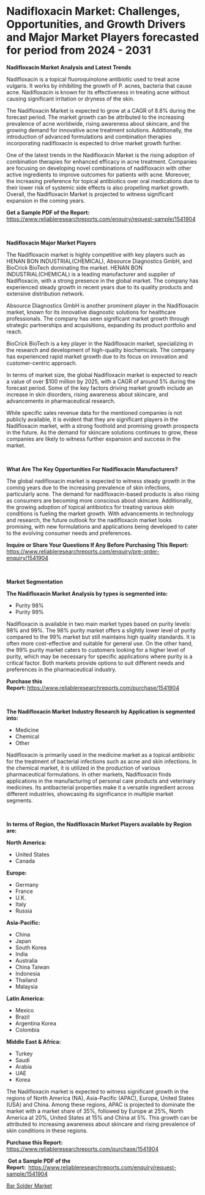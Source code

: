 <p><h1>Nadifloxacin Market: Challenges, Opportunities, and Growth Drivers and Major Market Players forecasted for period from 2024 - 2031</h1></p><p><strong>Nadifloxacin Market Analysis and Latest Trends</strong></p>
<p><p>Nadifloxacin is a topical fluoroquinolone antibiotic used to treat acne vulgaris. It works by inhibiting the growth of P. acnes, bacteria that cause acne. Nadifloxacin is known for its effectiveness in treating acne without causing significant irritation or dryness of the skin.</p><p>The Nadifloxacin Market is expected to grow at a CAGR of 8.8% during the forecast period. The market growth can be attributed to the increasing prevalence of acne worldwide, rising awareness about skincare, and the growing demand for innovative acne treatment solutions. Additionally, the introduction of advanced formulations and combination therapies incorporating nadifloxacin is expected to drive market growth further.</p><p>One of the latest trends in the Nadifloxacin Market is the rising adoption of combination therapies for enhanced efficacy in acne treatment. Companies are focusing on developing novel combinations of nadifloxacin with other active ingredients to improve outcomes for patients with acne. Moreover, the increasing preference for topical antibiotics over oral medications due to their lower risk of systemic side effects is also propelling market growth. Overall, the Nadifloxacin Market is projected to witness significant expansion in the coming years.</p></p>
<p><strong>Get a Sample PDF of the Report:&nbsp;</strong> <a href="https://www.reliableresearchreports.com/enquiry/request-sample/1541904">https://www.reliableresearchreports.com/enquiry/request-sample/1541904</a></p>
<p>&nbsp;</p>
<p><strong>Nadifloxacin Major Market Players</strong></p>
<p><p>The Nadifloxacin market is highly competitive with key players such as HENAN BON INDUSTRIAL(CHEMICAL), Absource Diagnostics GmbH, and BioCrick BioTech dominating the market. HENAN BON INDUSTRIAL(CHEMICAL) is a leading manufacturer and supplier of Nadifloxacin, with a strong presence in the global market. The company has experienced steady growth in recent years due to its quality products and extensive distribution network.</p><p>Absource Diagnostics GmbH is another prominent player in the Nadifloxacin market, known for its innovative diagnostic solutions for healthcare professionals. The company has seen significant market growth through strategic partnerships and acquisitions, expanding its product portfolio and reach.</p><p>BioCrick BioTech is a key player in the Nadifloxacin market, specializing in the research and development of high-quality biochemicals. The company has experienced rapid market growth due to its focus on innovation and customer-centric approach.</p><p>In terms of market size, the global Nadifloxacin market is expected to reach a value of over $100 million by 2025, with a CAGR of around 5% during the forecast period. Some of the key factors driving market growth include an increase in skin disorders, rising awareness about skincare, and advancements in pharmaceutical research.</p><p>While specific sales revenue data for the mentioned companies is not publicly available, it is evident that they are significant players in the Nadifloxacin market, with a strong foothold and promising growth prospects in the future. As the demand for skincare solutions continues to grow, these companies are likely to witness further expansion and success in the market.</p></p>
<p>&nbsp;</p>
<p><strong>What Are The Key Opportunities For Nadifloxacin Manufacturers?</strong></p>
<p><p>The global nadifloxacin market is expected to witness steady growth in the coming years due to the increasing prevalence of skin infections, particularly acne. The demand for nadifloxacin-based products is also rising as consumers are becoming more conscious about skincare. Additionally, the growing adoption of topical antibiotics for treating various skin conditions is fueling the market growth. With advancements in technology and research, the future outlook for the nadifloxacin market looks promising, with new formulations and applications being developed to cater to the evolving consumer needs and preferences.</p></p>
<p><strong>Inquire or Share Your Questions If Any Before Purchasing This Report:</strong> <a href="https://www.reliableresearchreports.com/enquiry/pre-order-enquiry/1541904">https://www.reliableresearchreports.com/enquiry/pre-order-enquiry/1541904</a></p>
<p>&nbsp;</p>
<p><strong>Market Segmentation</strong></p>
<p><strong>The Nadifloxacin Market Analysis by types is segmented into:</strong></p>
<p><ul><li>Purity 98%</li><li>Purity 99%</li></ul></p>
<p><p>Nadifloxacin is available in two main market types based on purity levels: 98% and 99%. The 98% purity market offers a slightly lower level of purity compared to the 99% market but still maintains high quality standards. It is often more cost-effective and suitable for general use. On the other hand, the 99% purity market caters to customers looking for a higher level of purity, which may be necessary for specific applications where purity is a critical factor. Both markets provide options to suit different needs and preferences in the pharmaceutical industry.</p></p>
<p><strong>Purchase this Report:&nbsp;</strong><a href="https://www.reliableresearchreports.com/purchase/1541904">https://www.reliableresearchreports.com/purchase/1541904</a></p>
<p>&nbsp;</p>
<p><strong>The Nadifloxacin Market Industry Research by Application is segmented into:</strong></p>
<p><ul><li>Medicine</li><li>Chemical</li><li>Other</li></ul></p>
<p><p>Nadifloxacin is primarily used in the medicine market as a topical antibiotic for the treatment of bacterial infections such as acne and skin infections. In the chemical market, it is utilized in the production of various pharmaceutical formulations. In other markets, Nadifloxacin finds applications in the manufacturing of personal care products and veterinary medicines. Its antibacterial properties make it a versatile ingredient across different industries, showcasing its significance in multiple market segments.</p></p>
<p>&nbsp;</p>
<p><strong>In terms of Region, the Nadifloxacin Market Players available by Region are:</strong></p>
<p>
    <p> <strong> North America: </strong>
        <ul>
            <li>United States</li>
            <li>Canada</li>
        </ul>
        </p> 
    <p> <strong> Europe: </strong>
        <ul>
            <li>Germany</li>
            <li>France</li>
            <li>U.K.</li>
            <li>Italy</li>
            <li>Russia</li>
        </ul>
        </p> 
    <p> <strong> Asia-Pacific: </strong>
        <ul>
            <li>China</li>
            <li>Japan</li>
            <li>South Korea</li>
            <li>India</li>
            <li>Australia</li>
            <li>China Taiwan</li>
            <li>Indonesia</li>
            <li>Thailand</li>
            <li>Malaysia</li>
        </ul>
        </p> 
    <p> <strong> Latin America: </strong>
        <ul>
            <li>Mexico</li>
            <li>Brazil</li>
            <li>Argentina Korea</li>
            <li>Colombia</li>
        </ul>
        </p> 
    <p> <strong> Middle East & Africa: </strong>
        <ul>
            <li>Turkey</li>
            <li>Saudi</li>
            <li>Arabia</li>
            <li>UAE</li>
            <li>Korea</li>
        </ul>
    </p>
    </p>
<p><p>The Nadifloxacin market is expected to witness significant growth in the regions of North America (NA), Asia-Pacific (APAC), Europe, United States (USA) and China. Among these regions, APAC is projected to dominate the market with a market share of 35%, followed by Europe at 25%, North America at 20%, United States at 15% and China at 5%. This growth can be attributed to increasing awareness about skincare and rising prevalence of skin conditions in these regions.</p></p>
<p><strong>Purchase this Report: </strong><a href="https://www.reliableresearchreports.com/purchase/1541904">https://www.reliableresearchreports.com/purchase/1541904</a></p>
<p>&nbsp;<strong>Get a Sample PDF of the Report:&nbsp;&nbsp;</strong><a href="https://www.reliableresearchreports.com/enquiry/request-sample/1541904">https://www.reliableresearchreports.com/enquiry/request-sample/1541904</a></p>
<p><strong></strong></p>
<p><p><a href="https://meowing-canidae-761.notion.site/Global-Bar-Solder-Market-by-Types-Applications-and-Major-Players-with-Regional-Growth-Rate-Analys-db3a78a3de5d45108ec92530d7957e6c">Bar Solder Market</a></p></p>